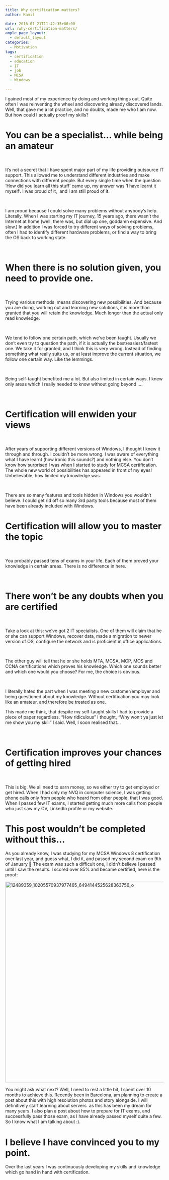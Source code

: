 ```yaml
---
title: Why certification matters?
author: Kamil

date: 2016-01-21T11:42:35+00:00
url: /why-certification-matters/
ample_page_layout:
  - default_layout
categories:
  - Motivation
tags:
  - certification
  - education
  - IT
  - job
  - MCSA
  - Windows

---
```

I gained most of my experience by doing and working things out. Quite often I was reinventing the wheel and discovering already discovered lands. Well, that gave me a lot practice, and no doubts, made me who I am now. But how could I actually proof my skills?

<!--more-->

# You can be a specialist&#8230; while being an amateur

&nbsp;

It&#8217;s not a secret that I have spent major part of my life providing outsource IT support. This allowed me to understand different industries and make connections with different people. But every single time when the question &#8216;How did you learn all this stuff&#8217; came up, my answer was &#8216;I have learnt it myself&#8217;. I was proud of it,  and I am still proud of it.

&nbsp;

I am proud because I could solve many problems without anybody&#8217;s help. Literally. When I was starting my IT journey, 15 years ago, there wasn&#8217;t the Internet at home (well, there was, but dial up one, goddamn expensive. And slow.) In addition I was forced to try different ways of solving problems, often I had to identify different hardware problems, or find a way to bring the OS back to working state.

&nbsp;

# When there is no solution given, you need to provide one.

&nbsp;

Trying various methods  means discovering new possibilities. And because you are doing, working out and learning new solutions, it is more than granted that you will retain the knowledge. Much longer than the actual only read knowledge.

&nbsp;

We tend to follow one certain path, which we&#8217;ve been taught. Usually we don&#8217;t even try to question the path, if it is actually the best/easiest/fastest one. We take it for granted, and I think this is very wrong. Instead of finding something what really suits us, or at least improve the current situation, we follow one certain way. Like the lemmings.

&nbsp;

Being self-taught benefited me a lot. But also limited in certain ways. I knew only areas which I really needed to know without going beyond &#8230;.

&nbsp;

# Certification will enwiden your views

&nbsp;

After years of supporting different versions of Windows, I thought I knew it through and through. I couldn&#8217;t be more wrong. I was aware of everything what I have learnt (how ironic this sounds?) and nothing else. You don&#8217;t know how surprised I was when I started to study for MCSA certification. The whole new world of possibilities has appeared in front of my eyes! Unbelievable, how limited my knowledge was.

&nbsp;

There are so many features and tools hidden in Windows you wouldn&#8217;t believe. I could get rid off so many 3rd party tools because most of them have been already included with Windows.

# Certification will allow you to master the topic

&nbsp;

You probably passed tens of exams in your life. Each of them proved your knowledge in certain areas. There is no difference in here.

&nbsp;

# There won&#8217;t be any doubts when you are certified

&nbsp;

Take a look at this: we&#8217;ve got 2 IT specialists. One of them will claim that he or she can support Windows, recover data, made a migration to newer version of OS, configure the network and is proficient in office applications.

&nbsp;

The other guy will tell that he or she holds MTA, MCSA, MCP, MOS and CCNA certifications which proves his knowledge. Which one sounds better and which one would you choose? For me, the choice is obvious.

&nbsp;

I literally hated the part when I was meeting a new customer/employer and being questioned about my knowledge. Without certification you may look like an amateur, and therefore be treated as one.

This made me think, that despite my self-taught skills I had to provide a piece of paper regardless. &#8220;How ridiculous&#8221; I thought, &#8220;Why won&#8217;t ya just let me show you my skill&#8221; I said. Well, I soon realised that&#8230;

&nbsp;

# Certification improves your chances of getting hired

&nbsp;

This is big. We all need to earn money, so we either try to get employed or get hired. When I had only my NVQ in computer science, I was getting phone calls only from people who heard from other people, that I was good. When I passed few IT exams, I started getting much more calls from people who just saw my CV, LinkedIn profile or my website.

# This post wouldn&#8217;t be completed without this&#8230;

As you already know, I was studying for my MCSA Windows 8 certification over last year, and guess what, I did it, and passed my second exam on 9th of January 🙂 The exam was such a difficult one, I didn&#8217;t believe I passed until I saw the results. I scored over 85% and became certified, here is the proof:

<img loading="lazy" class="aligncenter wp-image-293 size-large" src="https://i2.wp.com/kamilpro.com/wp-content/uploads/2016/01/12489359_10205570937977465_6494144525628363756_o-1024x724.jpg?resize=900%2C636&#038;ssl=1" alt="12489359_10205570937977465_6494144525628363756_o" width="900" height="636" data-recalc-dims="1" /> 

You might ask what next? Well, I need to rest a little bit, I spent over 10 months to achieve this. Recently been in Barcelona, am planning to create a post about this with high resolution photos and story alongside. I will definitively start learning about servers  as this has been my dream for many years. I also plan a post about how to prepare for IT exams, and successfully pass those exam, as I have already passed myself quite a few. So I know what I am talking about :).

# I believe I have convinced you to my point.

Over the last years I was continuously developing my skills and knowledge which go hand in hand with certification.
